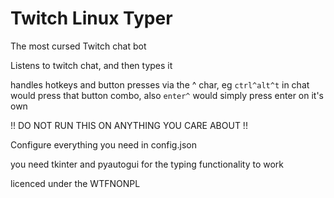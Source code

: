 # Twitch Linux Typer

The most cursed Twitch chat bot

Listens to twitch chat, and then types it

handles hotkeys and button presses via the ^ char, eg `ctrl^alt^t` in chat would press that button combo, also `enter^` would simply press enter on it's own



!! DO NOT RUN THIS ON ANYTHING YOU CARE ABOUT !!



Configure everything you need in config.json

you need tkinter and pyautogui for the typing functionality to work



licenced under the WTFNONPL